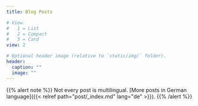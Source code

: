 ```yaml
---
title: Blog Posts

# View.
#   1 = List
#   2 = Compact
#   3 = Card
view: 2

# Optional header image (relative to `static/img/` folder).
header:
  caption: ""
  image: ""
---
```


{{% alert note %}}
Not every post is multilingual. [More posts in German language]({{< relref path="post/_index.md" lang="de" >}}).
{{% /alert %}}
